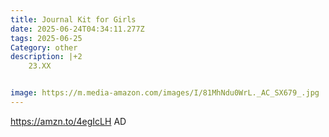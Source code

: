 ```yaml
---
title: Journal Kit for Girls
date: 2025-06-24T04:34:11.277Z
tags: 2025-06-25
Category: other
description: |+2
    23.XX


image: https://m.media-amazon.com/images/I/81MhNdu0WrL._AC_SX679_.jpg
---
```

https://amzn.to/4egIcLH AD
